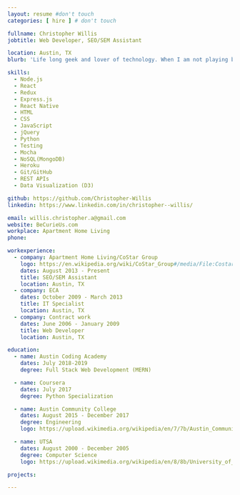 ```yaml
---
layout: resume #don't touch
categories: [ hire ] # don't touch

fullname: Christopher Willis
jobtitle: Web Developer, SEO/SEM Assistant

location: Austin, TX
blurb: 'Life long geek and lover of technology. When I am not playing board games I am online pursuing my many interests. Got into coding at a more fundemental level with C++, but am loving higher level laungauges like Javascript and Python. Broad experience base with web (full stack), mostly in the MERN stack. '

skills:
  - Node.js
  - React
  - Redux
  - Express.js
  - React Native
  - HTML
  - CSS
  - JavaScript
  - jQuery
  - Python
  - Testing
  - Mocha
  - NoSQL(MongoDB)
  - Heroku
  - Git/GitHub
  - REST APIs
  - Data Visualization (D3)

github: https://github.com/Christopher-Willis
linkedin: https://www.linkedin.com/in/christopher--willis/

email: willis.christopher.a@gmail.com
website: BeCurieUs.com
workplace: Apartment Home Living
phone:

workexperience:
  - company: Apartment Home Living/CoStar Group
    logo: https://en.wikipedia.org/wiki/CoStar_Group#/media/File:Costar_group_logo.png
    dates: August 2013 - Present
    title: SEO/SEM Assistant
    location: Austin, TX
  - company: ECA
    dates: October 2009 - March 2013
    title: IT Specialist
    location: Austin, TX
  - company: Contract work
    dates: June 2006 - January 2009
    title: Web Developer
    location: Austin, TX

education:
  - name: Austin Coding Academy
    dates: July 2018-2019
    degree: Full Stack Web Development (MERN)

  - name: Coursera
    dates: July 2017
    degree: Python Specialization

  - name: Austin Community College
    dates: August 2015 - December 2017
    degree: Engineering
    logo: https://upload.wikimedia.org/wikipedia/en/7/7b/Austin_Community_College_%28logo%29.jpg

  - name: UTSA
    dates: August 2000 - December 2005
    degree: Computer Science
    logo: https://upload.wikimedia.org/wikipedia/en/8/8b/University_of_Texas_at_San_Antonio_seal.svg

projects:

---
```

